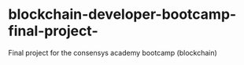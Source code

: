 # blockchain-developer-bootcamp-final-project-
Final project for the consensys academy bootcamp (blockchain)
